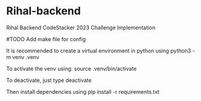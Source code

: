 # Rihal-backend
Rihal Backend CodeStacker 2023 Challenge Implementation



#TODO
Add make file for config

It is recommended to create a virtual environment in python using python3 -m venv .venv

To activate the venv using: source .venv/bin/activate

To deactivate, just type deactivate

Then install dependencies using pip install -r requirements.txt

